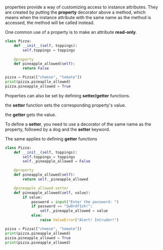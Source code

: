 properties provide a way of customizing access to instance attributes. They are created by putting the **property** decorator above a method, which means when the instance attribute with the same name as the method is accessed, the method will be called instead.

One common use of a property is to make an attribute **read-only**.

```python
class Pizza:
	def __init__(self, toppings):
		self.toppings = toppings
	
	@property
	def pineapple_allowed(self):
		return False

pizza = Pizza(["cheese", "tomato"])
print(pizza.pineaplle_allowed)
pizza.pineapple_allowed = True
```

Properties can also be set by defining **setter/getter** functions.

the **setter** function sets the corresponding property's value.

the **getter** gets the value.

To define a **setter**, you need to use a decorator of the same name as the property, followed by a dog and the **setter** keyword.

The same applies to defining **getter** functions

```python
class Pizza:
	def __init__(self, toppings):
		self.toppings = toppings
		self._pineapple_allowed = False

	@property
	def pineapple_allowed(self):
		return self._pineapple_allowed

	@pineapple_allowed.setter
	def pineapple_allowed(self, value):
		if value:
			password = input("Enter the password: ")
			if password == "Sw0rdf1sh!":
				self._pineapple_allowed = value
			else:
				raise ValueError("Alert! Intruder!")

pizza = Pizza(["cheese", "tomato"])
print(pizza.pineapple_allowed)
pizza.pineapple_allowed = True
print(pizza.pineapple_allowed)
```